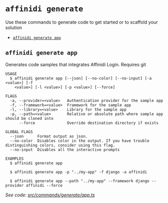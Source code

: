 `affinidi generate`
===================

Use these commands to generate code to get started or to scaffold your solution

* [`affinidi generate app`](#affinidi-generate-app)

## `affinidi generate app`

Generates code samples that integrates Affinidi Login. Requires git

```
USAGE
  $ affinidi generate app [--json] [--no-color] [--no-input] [-a <value>] [-f
    <value>] [-l <value>] [-p <value>] [--force]

FLAGS
  -a, --provider=<value>   Authentication provider for the sample app
  -f, --framework=<value>  Framework for the sample app
  -l, --library=<value>    Library for the sample app
  -p, --path=<value>       Relative or absolute path where sample app should be cloned into
      --force              Override destination directory if exists

GLOBAL FLAGS
  --json      Format output as json.
  --no-color  Disables color in the output. If you have trouble distinguishing colors, consider using this flag.
  --no-input  Disables all the interactive prompts

EXAMPLES
  $ affinidi generate app

  $ affinidi generate app -p "../my-app" -f django -a affinidi

  $ affinidi generate app --path "../my-app" --framework django --provider affinidi --force
```

_See code: [src/commands/generate/app.ts](https://github.com/affinidi/affinidi-cli/blob/v2.13.0/src/commands/generate/app.ts)_
